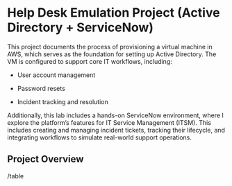 <h1>Help Desk Emulation Project (Active Directory + ServiceNow)</h1>

This project documents the process of provisioning a virtual machine in AWS, which serves as the foundation for setting up Active Directory. The VM is configured to support core IT workflows, including:

- User account management

- Password resets

- Incident tracking and resolution

Additionally, this lab includes a hands-on ServiceNow environment, where I explore the platform’s features for IT Service Management (ITSM). This includes creating and managing incident tickets, tracking their lifecycle, and integrating workflows to simulate real-world support operations.

<h2>Project Overview</h2>

/table
